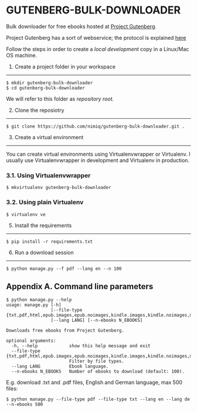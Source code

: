 GUTENBERG-BULK-DOWNLOADER
=========================

Bulk downloader for free ebooks hosted at [Project Gutenberg](http://www.gutenberg.org/).

Project Gutenberg has a sort of webservice; the protocol is explained [here](http://www.gutenberg.org/wiki/Gutenberg:Information_About_Robot_Access_to_our_Pages)

Follow the steps in order to create a *local development* copy in a Linux/Mac OS machine.

1. Create a project folder in your workspace
--------------------------------------------
    $ mkdir gutenberg-bulk-downloader
    $ cd gutenberg-bulk-downloader
We will refer to this folder as *repository root*.

2. Clone the reposiotry
-----------------------
    $ git clone https://github.com/nimiq/gutenberg-bulk-downloader.git .

3. Create a virtual environment
-------------------------------
You can create virtual environments using Virtualenvwrapper or Virtualenv.
I usually use Virtualenvwrapper in development and Virtualenv in production.

### 3.1. Using Virtualenvwrapper
    $ mkvirtualenv gutenberg-bulk-downloader

### 3.2. Using plain Virtualenv
    $ virtualenv ve

5. Install the requirements
---------------------------
    $ pip install -r requirements.txt

6. Run a download session
-------------------------
    $ python manage.py --f pdf --lang en --n 100

Appendix A. Command line parameters
-----------------------------------
    $ python manage.py --help
    usage: manage.py [-h]
                     [--file-type {txt,pdf,html,epub.images,epub.noimages,kindle.images,kindle.noimages,mp3}]
                     [--lang LANG] [--n-ebooks N_EBOOKS]

    Downloads free ebooks from Project Gutenberg.

    optional arguments:
      -h, --help            show this help message and exit
      --file-type {txt,pdf,html,epub.images,epub.noimages,kindle.images,kindle.noimages,mp3}
                            Filter by file types.
      --lang LANG           Ebook language.
      --n-ebooks N_EBOOKS   Number of ebooks to download (default: 100).

E.g. download .txt and .pdf files, English and German language, max 500 files:

    $ python manage.py --file-type pdf --file-type txt --lang en --lang de --n-ebooks 500
